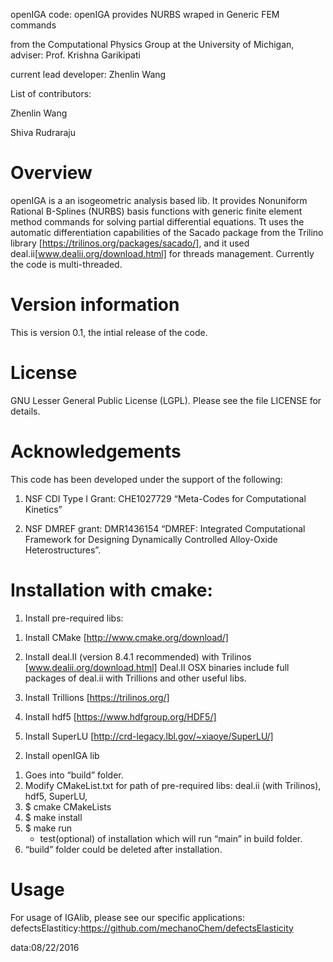 openIGA code: openIGA provides NURBS wraped in Generic FEM commands

from the Computational Physics Group at the University of Michigan, adviser: Prof. Krishna Garikipati

current lead developer: Zhenlin Wang

List of contributors:

Zhenlin Wang

Shiva Rudraraju


Overview
=======================================================================
openIGA is a an isogeometric analysis based lib. It provides Nonuniform Rational B-Splines (NURBS) basis functions with generic finite element method commands for solving partial differential equations. Tt uses the automatic differentiation capabilities of the Sacado package from the Trilino library [https://trilinos.org/packages/sacado/], and it used deal.ii[www.dealii.org/download.html] for threads management. Currently the code is multi-threaded.


Version information
=======================================================================
This is version 0.1, the intial release of the code.


License
=======================================================================
GNU Lesser General Public License (LGPL). Please see the file LICENSE for details.



Acknowledgements
=======================================================================
This code has been developed under the support of the following:

1. NSF CDI Type I Grant: CHE1027729 “Meta-Codes for Computational Kinetics”

2. NSF DMREF grant: DMR1436154 “DMREF: Integrated Computational Framework for Designing Dynamically Controlled Alloy-Oxide Heterostructures”.



Installation with cmake:
=======================================================================
1. Install pre-required libs:

  1) Install CMake [http://www.cmake.org/download/]

  2) Install deal.II (version 8.4.1 recommended) with Trilinos [www.dealii.org/download.html]
     Deal.II OSX binaries include full packages of deal.ii with Trillions and other useful libs.


  3) Install Trillions [https://trilinos.org/] 
  

  4) Install hdf5 [https://www.hdfgroup.org/HDF5/]
  

  5) Install SuperLU [http://crd-legacy.lbl.gov/~xiaoye/SuperLU/]
  

2. Install openIGA lib
  1) Goes into “build” folder.
  2) Modify CMakeList.txt for path of pre-required libs: deal.ii (with Trilinos), hdf5, SuperLU,
  3) $ cmake CMakeLists
  4) $ make install
  5) $ make run
     - test(optional) of installation which will run “main” in build folder.
  6) “build” folder could be deleted after installation. 


Usage
=======================================================================
For usage of IGAlib, please see our specific applications:
defectsElastiticy:https://github.com/mechanoChem/defectsElasticity

data:08/22/2016
